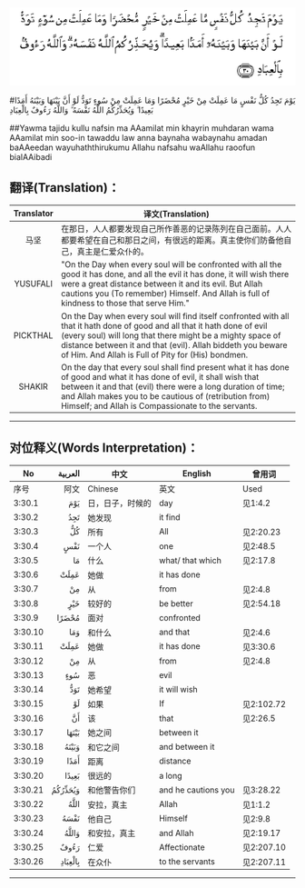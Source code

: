 ![003:030](images/003_030.gif)

#يَوْمَ تَجِدُ كُلُّ نَفْسٍ مَا عَمِلَتْ مِنْ خَيْرٍ مُحْضَرًا وَمَا عَمِلَتْ مِنْ سُوءٍ تَوَدُّ لَوْ أَنَّ بَيْنَهَا وَبَيْنَهُ أَمَدًا بَعِيدًا ۗ وَيُحَذِّرُكُمُ اللَّهُ نَفْسَهُ ۗ وَاللَّهُ رَءُوفٌ بِالْعِبَادِ 

##Yawma tajidu kullu nafsin ma AAamilat min khayrin muhdaran wama AAamilat min soo-in tawaddu law anna baynaha wabaynahu amadan baAAeedan wayuhaththirukumu Allahu nafsahu waAllahu raoofun bialAAibadi 

## 翻译(Translation)：

| Translator | 译文(Translation)                                            |
| :--------: | ------------------------------------------------------------ |
|    马坚    | 在那日，人人都要发现自己所作善恶的记录陈列在自己面前。人人都要希望在自己和那日之间，有很远的距离。真主使你们防备他自己，真主是仁爱众仆的。 |
|  YUSUFALI  | "On the Day when every soul will be confronted with all the good it has done, and all the evil it has done, it will wish there were a great distance between it and its evil. But Allah cautions you (To remember) Himself. And Allah is full of kindness to those that serve Him." |
|  PICKTHAL  | On the Day when every soul will find itself confronted with all that it hath done of good and all that it hath done of evil (every soul) will long that there might be a mighty space of distance between it and that (evil). Allah biddeth you beware of Him. And Allah is Full of Pity for (His) bondmen. |
|   SHAKIR   | On the day that every soul shall find present what it has done of good and what it has done of evil, it shall wish that between it and that (evil) there were a long duration of time; and Allah makes you to be cautious of (retribution from) Himself; and Allah is Compassionate to the servants. |

---

## 对位释义(Words Interpretation)：

| No   | العربية | 中文    | English | 曾用词 |
| ---- | ------: | ------- | ------- | ------ |
| 序号 |    阿文 | Chinese | 英文    | Used   |
| 3:30.1  | يَوْمَ     | 日，日子，时候的 | day                 | 见1:4.2    |
| 3:30.2  | تَجِدُ     | 她发现           | it find             |            |
| 3:30.3  | كُلُّ      | 所有             | All                 | 见2:20.23  |
| 3:30.4  | نَفْسٍ     | 一个人           | one                 | 见2:48.5   |
| 3:30.5  | مَا      | 什么             | what/ that which    | 见2:17.8   |
| 3:30.6  | عَمِلَتْ    | 她做             | it has done         |            |
| 3:30.7  | مِنْ      | 从               | from                | 见2:4.8    |
| 3:30.8  | خَيْرٍ     | 较好的           | be better           | 见2:54.18  |
| 3:30.9  | مُحْضَرًا   | 面对             | confronted          |            |
| 3:30.10 | وَمَا     | 和什么           | and that            | 见2:4.6    |
| 3:30.11 | عَمِلَتْ    | 她做             | it has done         | 见3:30.6   |
| 3:30.12 | مِنْ      | 从               | from                | 见2:4.8    |
| 3:30.13 | سُوءٍ     | 恶               | evil                |            |
| 3:30.14 | تَوَدُّ     | 她希望           | it will wish        |            |
| 3:30.15 | لَوْ      | 如果             | If                  | 见2:102.72 |
| 3:30.16 | أَنَّ      | 该               | that                | 见2:26.5   |
| 3:30.17 | بَيْنَهَا   | 她之间           | between it          |            |
| 3:30.18 | وَبَيْنَهُ   | 和它之间         | and between it      |            |
| 3:30.19 | أَمَدًا    | 距离             | distance            |            |
| 3:30.20 | بَعِيدًا   | 很远的           | a long              |            |
| 3:30.21 | وَيُحَذِّرُكُمُ | 和他警告你们     | and he cautions you | 见3:28.22  |
| 3:30.22 | اللَّهُ    | 安拉，真主       | Allah               | 见1:1.2    |
| 3:30.23 | نَفْسَهُ    | 他自己           | Himself             | 见2:9.8    |
| 3:30.24 | وَاللَّهُ   | 和安拉，真主     | and Allah           | 见2:19.17  |
| 3:30.25 | رَءُوفٌ    | 仁爱             | Affectionate        | 见2:207.10 |
| 3:30.26 | بِالْعِبَادِ | 在众仆           | to the servants     | 见2:207.11 |

---
